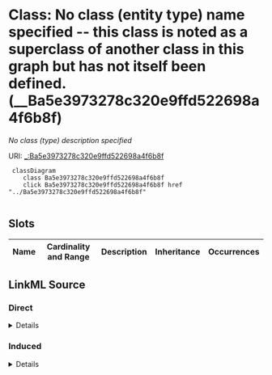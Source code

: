 

# Class: No class (entity type) name specified -- this class is noted as a superclass of another class in this graph but has not itself been defined. (__Ba5e3973278c320e9ffd522698a4f6b8f)


_No class (type) description specified_







URI: [_:Ba5e3973278c320e9ffd522698a4f6b8f](_:Ba5e3973278c320e9ffd522698a4f6b8f)






```mermaid
 classDiagram
    class Ba5e3973278c320e9ffd522698a4f6b8f
    click Ba5e3973278c320e9ffd522698a4f6b8f href "../Ba5e3973278c320e9ffd522698a4f6b8f"
      
```




<!-- no inheritance hierarchy -->


## Slots

| Name | Cardinality and Range | Description | Inheritance | Occurrences |
| ---  | --- | --- | --- | --- |














## LinkML Source

<!-- TODO: investigate https://stackoverflow.com/questions/37606292/how-to-create-tabbed-code-blocks-in-mkdocs-or-sphinx -->

### Direct

<details>

```yaml
name: __Ba5e3973278c320e9ffd522698a4f6b8f
conforms_to: No schema conformance document specified
description: No class (type) description specified
title: No class (entity type) name specified -- this class is noted as a superclass
  of another class in this graph but has not itself been defined.
from_schema: sawgraph-kg
rank: 1000
class_uri: _:Ba5e3973278c320e9ffd522698a4f6b8f

```
</details>

### Induced

<details>

```yaml
name: __Ba5e3973278c320e9ffd522698a4f6b8f
conforms_to: No schema conformance document specified
description: No class (type) description specified
title: No class (entity type) name specified -- this class is noted as a superclass
  of another class in this graph but has not itself been defined.
from_schema: sawgraph-kg
rank: 1000
class_uri: _:Ba5e3973278c320e9ffd522698a4f6b8f

```
</details>